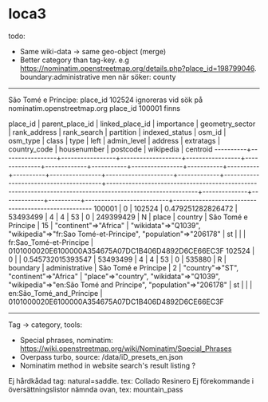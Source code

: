 # loca3

todo:
- Same wiki-data -> same geo-object (merge)
- Better category than tag-key. e.g https://nominatim.openstreetmap.org/details.php?place_id=198799046. boundary:administrative men när söker: county


----------

São Tomé e Príncipe:
place_id 102524 ignoreras vid sök på nominatim.openstreetmap.org
place_id 100001 finns


 place_id | parent_place_id | linked_place_id |    importance     | geometry_sector | rank_address | rank_search | partition | indexed_status |  osm_id   | osm_type |  class   |      type      |        left         | admin_level |                address                 |                                                extratags                                                 | country_code | housenumber | postcode |        wikipedia         |                      centroid
----------+-----------------+-----------------+-------------------+-----------------+--------------+-------------+-----------+----------------+-----------+----------+----------+----------------+---------------------+-------------+----------------------------------------+----------------------------------------------------------------------------------------------------------+--------------+-------------+----------+--------------------------+----------------------------------------------------
   100001 |               0 |          102524 | 0.479251282826472 |        53493499 |            4 |           4 |        53 |              0 | 249399429 | N        | place    | country        | São Tomé e Príncipe |          15 | "continent"=>"Africa"                  | "wikidata"=>"Q1039", "wikipedia"=>"fr:Sao Tomé-et-Principe", "population"=>"206178"                      | st           |             |          | fr:Sao_Tomé-et-Principe  | 0101000020E6100000A354675A07DC1B406D4892D6CE66EC3F
   102524 |               0 |                 | 0.545732015393547 |        53493499 |            4 |           4 |        53 |              0 |    535880 | R        | boundary | administrative | São Tomé e Príncipe |           2 | "country"=>"ST", "continent"=>"Africa" | "place"=>"country", "wikidata"=>"Q1039", "wikipedia"=>"en:São Tomé and Príncipe", "population"=>"206178" | st           |             |          | en:São_Tomé_and_Príncipe | 0101000020E6100000A354675A07DC1B406D4892D6CE66EC3F


---------------------------------------

Tag -> category, tools:

- Special phrases, nominatim: https://wiki.openstreetmap.org/wiki/Nominatim/Special_Phrases
- Overpass turbo, source: /data/iD_presets_en.json
- Nominatim method in website search's result listing ?

Ej hårdkådad tag: natural=saddle. tex: Collado Resinero
Ej förekommande i översättningslistor nämnda ovan, tex: mountain_pass
